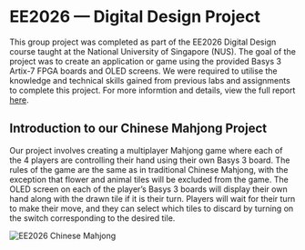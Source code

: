 # EE2026 — Digital Design Project

This group project was completed as part of the EE2026 Digital Design course taught at the National University of Singapore (NUS). The goal of the project was to create an application or game using the provided Basys 3 Artix-7 FPGA boards and OLED screens. We were required to utilise the knowledge and technical skills gained from previous labs and assignments to complete this project. For more informtion and details, view the full report [here](<Reports/Final Report.pdf>).

## Introduction to our Chinese Mahjong Project

Our project involves creating a multiplayer Mahjong game where each of the 4 players are controlling their hand using their own Basys 3 board. The rules of the game are the same as in traditional Chinese Mahjong, with the exception that flower and animal tiles will be excluded from the game. The OLED screen on each of the player’s Basys 3 boards will display their own hand along with the drawn tile if it is their turn. Players will wait for their turn to make their move, and they can select which tiles to discard by turning on the switch corresponding to the desired tile.

![EE2026 Chinese Mahjong](https://github.com/user-attachments/assets/b0f0a33b-e548-497d-b36b-e31ba0ed5527)
